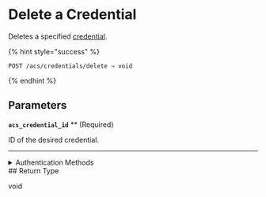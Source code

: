 # Delete a Credential

Deletes a specified [credential](../../../capability-guides/access-systems/managing-credentials.md).

{% hint style="success" %}
```
POST /acs/credentials/delete ⇒ void
```
{% endhint %}

## Parameters

**`acs_credential_id`** **
 (Required)

ID of the desired credential.

---


<details>

<summary>Authentication Methods</summary>

- API key
- Personal access token
  <br>Must also include the `seam-workspace` header in the request.
</details>
## Return Type

void
